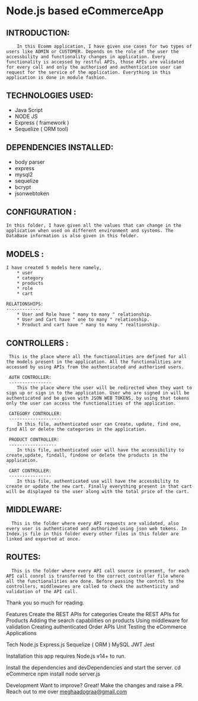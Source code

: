# Node.js based eCommerceApp 
INTRODUCTION:
-------------
        In this Ecomm application, I have given use cases for two types of users like ADMIN or CUSTOMER. Depends on the role of the user the accessbility and functionality changes in application. Every functionality is accessed by restful APIs, those APIs are validated for every call and only the authorised and authentication user can request for the service of the application. Everything in this application is done in module fashion.

TECHNOLOGIES USED:
-------------------

* Java Script
* NODE JS
* Express ( framework )
* Sequelize ( ORM tool)

DEPENDENCIES INSTALLED:
------------------------

* body parser
* express
* mysql2
* sequelize
* bcrypt
* jsonwebtoken

CONFIGURATION : 
---------------
    In this folder, I have given all the values that can change in the application when used on different environment and systems. The DataBase information is also given in this folder.

MODELS :
--------
    I have created 5 models here namely, 
        * user
        * category
        * products
        * role
        * cart 

    RELATIONSHIPS:
    -------------
        * User and Role have " many to many " relationship.
        * User and Cart have " one to many " relationship.
        * Product and cart have " many to many " realtionship. 

CONTROLLERS : 
-------------
     This is the place where all the functionalities are defined for all the models present in the application. All the functionalities are accessed by using APIs from the authenticated and authorised users.

     AUTH CONTROLLER:
     ----------------
        This the place where the user will be redirected when they want to sign up or sign in to the application. User who are signed in will be authenticated and be given with JSON WEB TOKENS, by using that tokens only the user can access the functionalities of the application.
    
     CATEGORY CONTROLLER:
     --------------------
        In this file, authenticated user can Create, update, find one, find All or delete the categories in the application.

     PRODUCT CONTROLLER:
     ------------------
        In this file, authenticated user will have the accessibility to create,update, findall, findone or delete the products in the application.

     CART CONTROLLER:
     ----------------
        In this file, authenticated use will have the accessbility to create or update the new cart. Finally everything present in that cart will be displayed to the user along with the total price of the cart.

MIDDLEWARE:
-----------
      This is the folder where every API requests are validated, also every user is authenticated and authorized using json web tokens. In Index.js file in this folder every other files in this folder are linked and exported at once. 

ROUTES:
-------
      This is the folder where every API call source is present, for each API call conrol is transferred to the correct controller file where all the functionalities are done. Before passing the control to the controllers, middlewares are called to check the authenticity and validation of the API call.


Thank you so much for reading.



Features
Create the REST APIs for categories
Create the REST APIs for Products
Adding the search capabilities on products
Using middleware for validation
Creating authenticated Order APIs
Unit Testing the eCommerce Applications



Tech
Node.js
Express.js
Sequelize ( ORM )
MySQL
JWT
Jest

Installation
this app requires Node.js v14+ to run.

Install the dependencies and devDependencies and start the server.
cd eCommerce
npm install
node server.js

Development
Want to improve? Great! Make the changes and raise a PR. Reach out to me over meghaadograa@gmail.com



